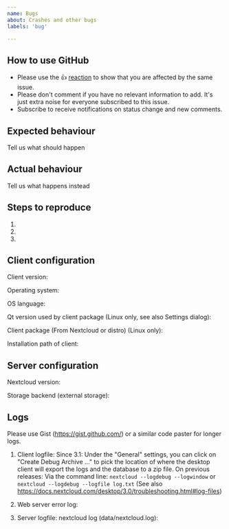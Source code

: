 ```yaml
---
name: Bugs
about: Crashes and other bugs
labels: 'bug'

---
```


<!--
Thanks for reporting issues back to Nextcloud!

This is the **issue tracker of Nextcloud**, please do NOT use this to get answers to your questions or get help for fixing your installation. You can find help debugging your system on our home user forums: https://help.nextcloud.com or, if you use Nextcloud in a large organization, ask our engineers on https://portal.nextcloud.com. See also  https://nextcloud.com/support for support options.

Guidelines for submitting issues:

* Please search the existing issues first, it's likely that your issue was already reported or even fixed.
    - Go to https://github.com/nextcloud and type any word in the top search/command bar. You probably see something like "We couldn’t find any repositories matching ..." then click "Issues" in the left navigation.
    - You can also filter by appending e. g. "state:open" to the search string.
    - More info on search syntax within github: https://help.github.com/articles/searching-issues
    
* Please fill in as much of the template below as possible. The logs are absolutely crucial for the developers to be able to help you. Expect us to quickly close issues without logs or other information we need. 

* Also note that we have a https://nextcloud.com/contribute/code-of-conduct/ that applies on Github. To summarize it: be kind. We try our best to be nice, too. If you can't be bothered to be polite, please just don't bother to report issues as we won't feel motivated to help you. 
-->

<!--- Please keep the note below for others who read your bug report -->

## How to use GitHub

* Please use the 👍 [reaction](https://blog.github.com/2016-03-10-add-reactions-to-pull-requests-issues-and-comments/) to show that you are affected by the same issue.
* Please don't comment if you have no relevant information to add. It's just extra noise for everyone subscribed to this issue.
* Subscribe to receive notifications on status change and new comments. 

## Expected behaviour
Tell us what should happen

## Actual behaviour
Tell us what happens instead

## Steps to reproduce
1.
2.
3.

## Client configuration
Client version:
<!---
Please try to only report a bug if it happens with the latest version
The latest version can be seen by checking https://nextcloud.com/install/#install-clients
--->

Operating system:

OS language:

Qt version used by client package (Linux only, see also Settings dialog):

Client package (From Nextcloud or distro) (Linux only):

Installation path of client:

## Server configuration
<!---
Optional section. It depends on the issue.
--->
Nextcloud version:

Storage backend (external storage):

## Logs
<!-- desktop client logs are a hard requirement for bug reports because we don't know how to do magic here :) -->

Please use Gist (https://gist.github.com/) or a similar code paster for longer
logs.

1. Client logfile: 
Since 3.1: Under the "General" settings, you can click on "Create Debug Archive ..." to pick the location of where the desktop client will export the logs and the database to a zip file.
On previous releases: Via the command line: `nextcloud --logdebug --logwindow` or `nextcloud --logdebug --logfile log.txt`
(See also https://docs.nextcloud.com/desktop/3.0/troubleshooting.html#log-files)

2. Web server error log:

3. Server logfile: nextcloud log (data/nextcloud.log):

